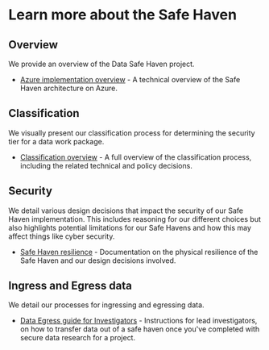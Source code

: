 # Learn more about the Safe Haven

## Overview

We provide an overview of the Data Safe Haven project.

+ [Azure implementation overview](overview/provider-azure-implementation-details.md) - A technical overview of the Safe Haven architecture on Azure.

## Classification

We visually present our classification process for determining the security tier for a data work package.

+ [Classification overview](classification/classification-overview.md) - A full overview of the classification process, including the related technical and policy decisions.

## Security

We detail various design decisions that impact the security of our Safe Haven implementation. This includes reasoning for our different choices but also highlights potential limitations for our Safe Havens and how this may affect things like cyber security.

+ [Safe Haven resilience](security_decisions/physical_resilence_and_availability.md) - Documentation on the physical resilience of the Safe Haven and our design decisions involved.

## Ingress and Egress data

We detail our processes for ingressing and egressing data.

+ [Data Egress guide for Investigators](ingress_and_egress/investigator-data-egress.md) - Instructions for lead investigators, on how to transfer data out of a safe haven once you've completed with secure data research for a project.
